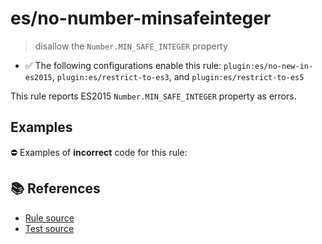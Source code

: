 # es/no-number-minsafeinteger
> disallow the `Number.MIN_SAFE_INTEGER` property

- ✅ The following configurations enable this rule: `plugin:es/no-new-in-es2015`, `plugin:es/restrict-to-es3`, and `plugin:es/restrict-to-es5`

This rule reports ES2015 `Number.MIN_SAFE_INTEGER` property as errors.

## Examples

⛔ Examples of **incorrect** code for this rule:

<eslint-playground type="bad" code="/*eslint es/no-number-minsafeinteger: error */
const b = Number.MIN_SAFE_INTEGER
" />

## 📚 References

- [Rule source](https://github.com/mysticatea/eslint-plugin-es/blob/v3.0.1/lib/rules/no-number-minsafeinteger.js)
- [Test source](https://github.com/mysticatea/eslint-plugin-es/blob/v3.0.1/tests/lib/rules/no-number-minsafeinteger.js)
